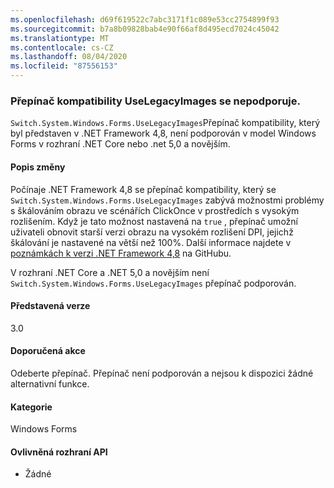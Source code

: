 ```yaml
---
ms.openlocfilehash: d69f619522c7abc3171f1c089e53cc2754899f93
ms.sourcegitcommit: b7a8b09828bab4e90f66af8d495ecd7024c45042
ms.translationtype: MT
ms.contentlocale: cs-CZ
ms.lasthandoff: 08/04/2020
ms.locfileid: "87556153"
---
```

### <a name="uselegacyimages-compatibility-switch-not-supported"></a>Přepínač kompatibility UseLegacyImages se nepodporuje.

`Switch.System.Windows.Forms.UseLegacyImages`Přepínač kompatibility, který byl představen v .NET Framework 4,8, není podporován v model Windows Forms v rozhraní .NET Core nebo .net 5,0 a novějším.

#### <a name="change-description"></a>Popis změny

Počínaje .NET Framework 4,8 se přepínač kompatibility, který se `Switch.System.Windows.Forms.UseLegacyImages` zabývá možnostmi problémy s škálováním obrazu ve scénářích ClickOnce v prostředích s vysokým rozlišením. Když je tato možnost nastavená na `true` , přepínač umožní uživateli obnovit starší verzi obrazu na vysokém rozlišení DPI, jejichž škálování je nastavené na větší než 100%. Další informace najdete v [poznámkách k verzi .NET Framework 4,8](https://github.com/microsoft/dotnet/blob/master/releases/net48/dotnet48-changes.md#clickonce) na GitHubu.

V rozhraní .NET Core a .NET 5,0 a novějším není `Switch.System.Windows.Forms.UseLegacyImages` přepínač podporován.

#### <a name="version-introduced"></a>Představená verze

3.0

#### <a name="recommended-action"></a>Doporučená akce

Odeberte přepínač. Přepínač není podporován a nejsou k dispozici žádné alternativní funkce.

#### <a name="category"></a>Kategorie

Windows Forms

#### <a name="affected-apis"></a>Ovlivněná rozhraní API

- Žádné

<!-- 

#### Affected APIs

- Not detectable via API analysis

-->
